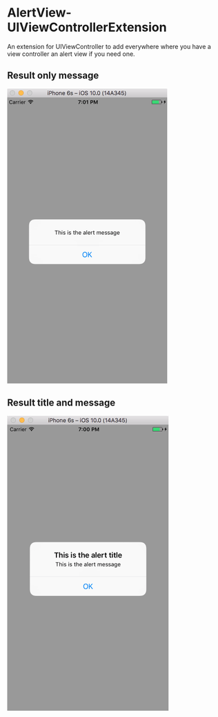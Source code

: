 # AlertView-UIViewControllerExtension

An extension for UIViewController to add everywhere where you have a view controller an alert view if you need one.

## Result only message

![Only Message](preview-message.png)

## Result title and message

![Title and Message](preview-title-message.png)
